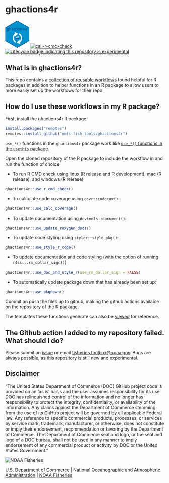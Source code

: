 # ghactions4r

<img src="man/figures/ghactions4r_hex.png" width="15%" height="15%" alt="arrows circling clapboard, symbol for the gh4actions package"> [![call-r-cmd-check](https://github.com/nmfs-fish-tools/ghactions4r/actions/workflows/call-r-cmd-check.yml/badge.svg)](https://github.com/nmfs-fish-tools/ghactions4r/actions/workflows/call-r-cmd-check.yml)
[![Lifecycle badge indicating this repository is experimental](https://img.shields.io/badge/lifecycle-experimental-orange.svg)](https://lifecycle.r-lib.org/articles/stages.html) 



## What is in ghactions4r?

This repo contains a [collection of reusable workflows](https://github.com/nmfs-fish-tools/ghactions4r/tree/main/.github/workflows) found helpful for R packages in addition to helper functions in an R package to allow users to more easily set up the workflows for their repo.

## How do I use these workflows in my R package?

First, install the ghactions4r R package:
```r
install.packages("remotes")
remotes::install_github("nmfs-fish-tools/ghactions4r")
```
`use_*()` functions in the `ghactions4r` package work like [`use_*()` functions in the `usethis` package](https://github.com/r-lib/usethis#usage).

Open the cloned repository of the R package to include the workflow in and run the function of choice:

- To run R CMD check using linux (R release and R development), mac (R release), and windows (R release):
```r
ghactions4r::use_r_cmd_check()
```
- To calculate code coverage using `covr::codecov()` :
```r
ghactions4r::use_calc_coverage()
```

- To update documentation using `devtools::document()`:
```r
ghactions4r::use_update_roxygen_docs()
```

- To update code styling using `styler::style_pkg()`:
```r
ghactions4r::use_style_r_code()
```

- To update documentation and code styling (with the option of running `r4ss:::rm_dollar_sign()`)
```r
ghactions4r::use_doc_and_style_r(use_rm_dollar_sign = FALSE)
```

- To automatically update package down that has already been set up:
```r
ghactions4r::use_pkgdown()
```

Commit an push the files up to github, making the github actions available on the repository of the R package.

The templates these functions generate can also be [viewed](https://github.com/nmfs-fish-tools/ghactions4r/tree/main/inst/templates) for reference.

## The Github action I added to my repository failed. What should I do?

Please submit an [issue](https://github.com/nmfs-fish-tools/ghactions4r/issues) or email fisheries.toolbox@noaa.gov. Bugs are always possible, as this repository is still new and experimental.

## Disclaimer

“The United States Department of Commerce (DOC) GitHub project code is provided on an ‘as is’ basis and the user assumes responsibility for its use. DOC has relinquished control of the information and no longer has responsibility to protect the integrity, confidentiality, or availability of the information. Any claims against the Department of Commerce stemming from the use of its GitHub project will be governed by all applicable Federal law. Any reference to specific commercial products, processes, or services by service mark, trademark, manufacturer, or otherwise, does not constitute or imply their endorsement, recommendation or favoring by the Department of Commerce. The Department of Commerce seal and logo, or the seal and logo of a DOC bureau, shall not be used in any manner to imply endorsement of any commercial product or activity by DOC or the United States Government.”

<img src="https://raw.githubusercontent.com/nmfs-general-modeling-tools/nmfspalette/main/man/figures/noaa-fisheries-rgb-2line-horizontal-small.png" height="75" alt="NOAA Fisheries">

[U.S. Department of Commerce](https://www.commerce.gov/) | [National Oceanographic and Atmospheric Administration](https://www.noaa.gov) | [NOAA Fisheries](https://www.fisheries.noaa.gov/)
